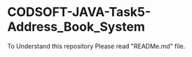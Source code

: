 # CODSOFT-JAVA-Task5-Address_Book_System
To Understand this repository Please read "READMe.md" file.

